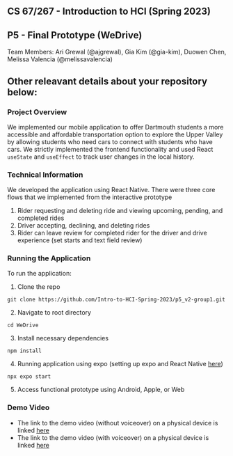 ## CS 67/267 - Introduction to HCI (Spring 2023)

## P5 - Final Prototype (WeDrive)

Team Members: Ari Grewal (@ajgrewal), Gia Kim (@gia-kim), Duowen Chen, Melissa Valencia (@melissavalencia)

## Other releavant details about your repository below:

### Project Overview

We implemented our mobile application to offer Dartmouth students a more accessible and affordable transportation option to explore the Upper Valley by allowing students who need cars to connect with students who have cars. We strictly implemented the frontend functionality and used React `useState` and `useEffect` to track user changes in the local history.

### Technical Information

We developed the application using React Native. There were three core flows that we implemented from the interactive prototype

1. Rider requesting and deleting ride and viewing upcoming, pending, and completed rides
2. Driver accepting, declining, and deleting rides
3. Rider can leave review for completed rider for the driver and drive experience (set starts and text field review)

### Running the Application

To run the application:

1. Clone the repo

```
git clone https://github.com/Intro-to-HCI-Spring-2023/p5_v2-group1.git
```

2. Navigate to root directory

```
cd WeDrive
```

3. Install necessary dependencies

```
npm install
```

4. Running application using expo (setting up expo and React Native [here](https://reactnative.dev/docs/environment-setup))

```
npx expo start
```

5. Access functional prototype using Android, Apple, or Web

### Demo Video

* The link to the demo video (without voiceover) on a physical device is linked [here](https://youtu.be/YhsfCruvyMA)
* The link to the demo video (with voiceover) on a physical device is linked [here](https://youtu.be/OPhva7_xlD8)
